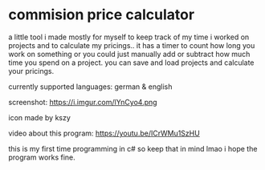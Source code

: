 # commision price calculator
a little tool i made mostly for myself to keep track of my time i worked on projects and to calculate my pricings..
it has a timer to count how long you work on something or you could just manually add or subtract how much time you spend on a project.
you can save and load projects and calculate your pricings.

currently supported languages: german & english

screenshot: https://i.imgur.com/lYnCyo4.png

icon made by kszy

video about this program:
https://youtu.be/ICrWMu1SzHU

this is my first time programming in c# so keep that in mind lmao i hope the program works fine.
